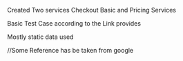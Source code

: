 Created Two services Checkout Basic and Pricing Services

Basic Test Case according to the Link provides

Mostly static data used 

//Some Reference has be taken from google
